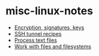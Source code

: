 # misc-linux-notes

* [Encryption, signatures, keys](./sub/enc.md)
* [SSH tunnel recipes](./sub/ssh-tunnel.md)
* [Process text files](./sub/edit-process-text.md)
* [Work with files and filesystems](./sub/files.md)
